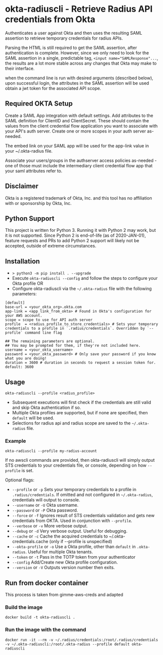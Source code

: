 # okta-radiuscli - Retrieve Radius API credentials from Okta

Authenticates a user against Okta and then uses the resulting SAML assertion to retrieve temporary credentials for radius APIs.

Parsing the HTML is still required to get the SAML assertion, after authentication is complete. However, since we only need to look for the SAML assertion in a single, predictable tag, `<input name="SAMLResponse"...`, the results are a lot more stable across any changes that Okta may make to their interface.

when the command line is run with desired arguments (described below), upon successful login, the attributes in the SAML assertion will be used obtain a jwt token for the associated API scope.

## Required OKTA Setup

Create a SAML App integration with default settings. Add attributes to the SAML definition for ClientID and ClientSecret. These should contain the values from the client credential flow application you want to associate with your API's auth server. Create one or more scopes in your auth server as-needed.

The embed link on your SAML app will be used for the app-link value in your ~/.okta-radius file.

Associate your users/groups in the authserver access policies as-needed - one of those must include the intermediary client credential flow app that your saml attributes refer to.

## Disclaimer
Okta is a registered trademark of Okta, Inc. and this tool has no affiliation with or sponsorship by Okta, Inc.

## Python Support
This project is written for Python 3. Running it with Python 2 may work, but it is not supported. Since Python 2 is end-of-life (as of 2020-JAN-01), feature requests and PRs to add Python 2 support will likely not be accepted, outside of extreme circumstances.

## Installation
- `> python3 -m pip install . --upgrade`
- Execute `okta-radiuscli --config` and follow the steps to configure your Okta profile OR
- Configure okta-radiuscli via the `~/.okta-radius` file with the following parameters:

```
[default]
base-url = <your_okta_org>.okta.com
app-link = <app_link_from_okta> # Found in Okta's configuration for your AWS account.
scope = scope to use for API auth server
profile  = <radius_profile_to_store_credentials> # Sets your temporary credentials to a profile in `.radius/credentials`. Overridden by `--profile` command line flag

## The remaining parameters are optional.
## You may be prompted for them, if they're not included here.
username = <your_okta_username>
password = <your_okta_password> # Only save your password if you know what you are doing!
duration = 3600 # duration in seconds to request a session token for. default: 3600
```

## Usage

`okta-radiuscli --profile <radius_profile>`
- Subsequent executions will first check if the credentials are still valid and skip Okta authentication if so.
- Multiple Okta profiles are supported, but if none are specified, then `default` will be used.
- Selections for radius api and radius scope are saved to the `~/.okta-radius` file. 

### Example

`okta-radiuscli --profile my-radius-account`

If no awscli commands are provided, then okta-radiuscli will simply output STS credentials to your credentials file, or console, depending on how `--profile` is set.

Optional flags:
- `--profile` or `-p` Sets your temporary credentials to a profile in `.radius/credentials`. If omitted and not configured in `~/.okta-radius`, credentials will output to console.
- `--username` or `-U` Okta username.
- `--password` or `-P` Okta password.
- `--force` or `-f` Ignores result of STS credentials validation and gets new credentials from OKTA. Used in conjunction with `--profile`.
- `--verbose` or `-v` More verbose output.
- `--debug` or `-d` Very verbose output. Useful for debugging.
- `--cache` or `-c` Cache the acquired credentials to ~/.okta-credentials.cache (only if --profile is unspecified)
- `--okta-profile` or `-o` Use a Okta profile, other than `default` in `.okta-radius`. Useful for multiple Okta tenants.
- `--token` or `-t` Pass in the TOTP token from your authenticator
- `--config` Add/Create new Okta profile configuration.
- `--version` or `-V` Outputs version number then exits.

## Run from docker container
This process is taken from gimme-aws-creds and adapted

### Build the image 
```
docker build -t okta-radiuscli .

```
### Run the image with the command

```
docker run -it --rm -v ~/.radius/credentials:/root/.radius/credentials -v ~/.okta-radiuscli:/root/.okta-radius --profile default okta-radiuscli
```

